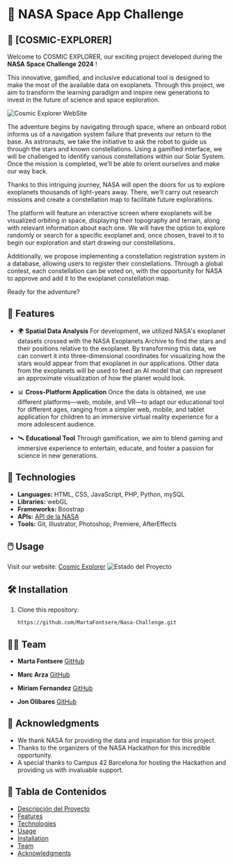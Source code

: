 # 🚀 NASA Space App Challenge

## 🌌 [COSMIC-EXPLORER] 

Welcome to COSMIC EXPLORER, our exciting project developed during the **NASA Space Challenge 2024** !

This innovative, gamified, and inclusive educational tool is designed to make the most of the available data on exoplanets. Through this project, we aim to transform the learning paradigm and inspire new generations to invest in the future of science and space exploration.

![Cosmic Explorer WebSite](https://github.com/miusuario/mirepositorio/blob/main/mi-imagen.png)

The adventure begins by navigating through space, where an onboard robot informs us of a navigation system failure that prevents our return to the base. As astronauts, we take the initiative to ask the robot to guide us through the stars and known constellations. Using a gamified interface, we will be challenged to identify various constellations within our Solar System. Once the mission is completed, we’ll be able to orient ourselves and make our way back.

Thanks to this intriguing journey, NASA will open the doors for us to explore exoplanets thousands of light-years away. There, we’ll carry out research missions and create a constellation map to facilitate future explorations.

The platform will feature an interactive screen where exoplanets will be visualized orbiting in space, displaying their topography and terrain, along with relevant information about each one. We will have the option to explore randomly or search for a specific exoplanet and, once chosen, travel to it to begin our exploration and start drawing our constellations.

Additionally, we propose implementing a constellation registration system in a database, allowing users to register their constellations. Through a global contest, each constellation can be voted on, with the opportunity for NASA to approve and add it to the exoplanet constellation map.

Ready for the adventure?


## 🌟 Features

- 🌍 **Spatial Data Analysis**
For development, we utilized NASA's exoplanet datasets crossed with the NASA Exoplanets Archive to find the stars and their positions relative to the exoplanet. By transforming this data, we can convert it into three-dimensional coordinates for visualizing how the stars would appear from that exoplanet in our applications. Other data from the exoplanets will be used to feed an AI model that can represent an approximate visualization of how the planet would look.

- 📊 **Cross-Platform Application**
Once the data is obtained, we use different platforms—web, mobile, and VR—to adapt our educational tool for different ages, ranging from a simpler web, mobile, and tablet application for children to an immersive virtual reality experience for a more adolescent audience.

- 🛰️ **Educational Tool** 
Through gamification, we aim to blend gaming and immersive experience to entertain, educate, and foster a passion for science in new generations.

## 🚀 Technologies

- **Languages:** HTML, CSS, JavaScript, PHP, Python, mySQL
- **Libraries:** webGL
- **Frameworks:** Boostrap
- **APIs:** [API de la NASA](https://api.nasa.gov/)
- **Tools:** Git, Illustrator, Photoshop, Premiere, AfterEffects


## 🖱️ Usage
Visit our website: [Cosmic Explorer](https://cosmic-explorer.org/)
![Estado del Proyecto](https://img.shields.io/badge/estado-en%20desarrollo-orange)


## 🛠️ Installation
1. Clone this repository:
   ```bash
   https://github.com/MartaFontsere/Nasa-Challenge.git


## 👫👫 Team

- **Marta Fontsere** [GitHub](https://github.com/MartaFontsere)

- **Marc Arza** [GitHub](https://github.com/codemarc42)

- **Miriam Fernandez** [GitHub](https://github.com/MiriamFernandezPerez)

- **Jon Olibares** [GitHub](https://github.com/joolibar)



## 🙌 Acknowledgments

- We thank NASA for providing the data and inspiration for this project.
- Thanks to the organizers of the NASA Hackathon for this incredible opportunity.
- A special thanks to Campus 42 Barcelona for hosting the Hackathon and providing us with invaluable support.


## 📂 Tabla de Contenidos

- [Descripción del Proyecto](#🚀-proyecto-nasa-hackathon)
- [Features](#🌟-features)
- [Technologies](#🚀-technologies)
- [Usage](#🖱️-usage)
- [Installation](#🛠️-installation)
- [Team](#👫👫-team)
- [Acknowledgments](#🙌-acknowledgments)

